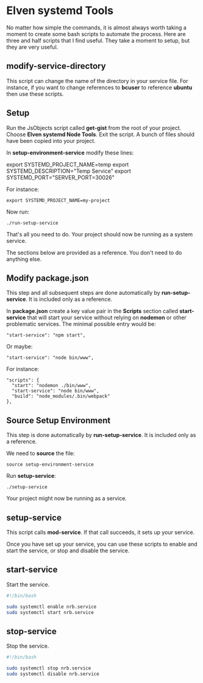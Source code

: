 # Elven systemd Tools

No matter how simple the commands, it is almost always worth taking a moment to create some bash scripts to automate the process. Here are three and half scripts that I find useful. They take a moment to setup, but they are very useful.

## modify-service-directory

This script can change the name of the directory in your service file. For instance, if you want to change references to **bcuser** to reference **ubuntu** then use these scripts. 

## Setup

Run the JsObjects script called **get-gist** from the root of your project. Choose **Elven systemd Node Tools**. Exit the script. A bunch of files should have been copied into your project.

In **setup-environment-service** modify these lines:

export SYSTEMD_PROJECT_NAME=temp
export SYSTEMD_DESCRIPTION="Temp Service"
export SYSTEMD_PORT="SERVER_PORT=30026"

For instance:

    export SYSTEMD_PROJECT_NAME=my-project

Now run:

    ./run-setup-service
    
That's all you need to do. Your project should now be running as a system service. 

The sections below are provided as a reference. You don't need to do anything else.

## Modify package.json

This step and all subsequent steps are done automatically by **run-setup-service**. It is included only as a reference.

In **package.json** create a key value pair in the **Scripts** section called **start-service** that will start your service without relying on **nodemon** or other problematic services. The minimal possible entry would be:

    "start-service": "npm start",

Or maybe:

    "start-service": "node bin/www",

For instance:

```
"scripts": {
  "start": "nodemon ./bin/www",
  "start-service": "node bin/www",
  "build": "node_modules/.bin/webpack"
},    
```


## Source Setup Environment

This step is done automatically by **run-setup-service**. It is included only as a reference.

We need to **source** the file:

    source setup-environment-service

Run **setup-service**:

    ./setup-service

Your project might now be running as a service.

## setup-service

This script calls **mod-service**. If that call succeeds, it sets up your service.

Once you have set up your service, you can use these scripts to enable and start the service, or stop and disable the service.

## start-service

Start the service.

```bash
#!/bin/bash

sudo systemctl enable nrb.service
sudo systemctl start nrb.service
```

## stop-service

Stop the service.

```bash
#!/bin/bash

sudo systemctl stop nrb.service
sudo systemctl disable nrb.service
```
